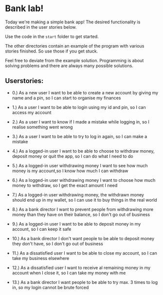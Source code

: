 # Bank lab!

Today we're making a simple bank app! The desired functionality is described in the user stories below.

Use the code in the `start` folder to get started.

The other directories contain an example of the program with various stories finished. So use those if you get stuck.

Feel free to deviate from the example solution. Programming is about solving problems and there are always many possible solutions. 

## Userstories:

- 0.) As a new user I want to be able to create a new account by giving my name and a pin, so I can start to organise my finances

- 1.) As a user I want to be able to login using my id and pin, so I can access my account

- 2.) As a user I want to know if I made a mistake while logging in, so I realise something went wrong

- 3.) As a user I want to be able to try to log in again, so I can make a mistake

- 4.) As a logged-in user I want to be able to choose to withdraw money, deposit money or quit the app, so I can do what I need to do

- 5.) As a logged-in user withdrawing money I want to see how much money is my account,so I know how much I can withdraw

- 6.) As a logged-in user withdrawing money I want to choose how much money to withdraw, so I get the exact amount I need

- 7.) As a logged-in user withdrawing money, the withdrawn money should end up in my wallet, so I can use it to buy things in the real world

- 8.) As a bank director I want to prevent people from withdrawing more money than they have on their balance, so I don't go out of business

- 9.) As a logged-in user I want to be able to deposit money in my account, so I can keep it safe

- 10.) As a bank director I don't want people to be able to deposit money they don't have, so I don't go out of business

- 11.) As a dissatisfied user I want to be able to close my account, so I can take my business elsewhere

- 12.) As a dissatisfied user I want to receive al remaining money in my account when I close it, so I can take my money with me

- 13.) As a bank director I want people to be able to try max. 3 times to log in, so my login cannot be brute forced